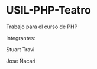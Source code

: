 USIL-PHP-Teatro
===============

Trabajo para el curso de PHP

Integrantes:

Stuart Travi

Jose Ñacari